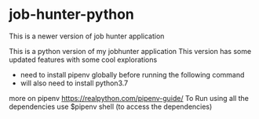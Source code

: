 # job-hunter-python
This is a newer version of job hunter application

This is a python version of my jobhunter application This version has some updated features with some cool explorations

- need to install pipenv globally before running the following command
- will also need to install python3.7

more on pipenv https://realpython.com/pipenv-guide/
To Run using all the dependencies use $pipenv shell (to access the dependencies)